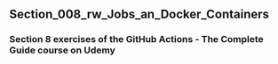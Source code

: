 ## Section_008_rw_Jobs_an_Docker_Containers
### Section 8 exercises of the GitHub Actions - The Complete Guide course on Udemy
